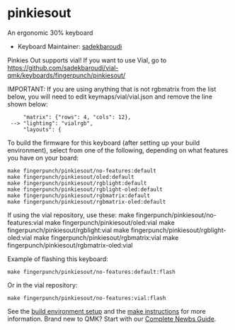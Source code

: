 # pinkiesout

An ergonomic 30% keyboard

* Keyboard Maintainer: [sadekbaroudi](https://github.com/sadekbaroudi)

Pinkies Out supports vial! If you want to use Vial, go to https://github.com/sadekbaroudi/vial-qmk/keyboards/fingerpunch/pinkiesout/

IMPORTANT: If you are using anything that is not rgbmatrix from the list below, you will need to edit keymaps/vial/vial.json and remove the line shown below:
```
     "matrix": {"rows": 4, "cols": 12},
 --> "lighting": "vialrgb",
     "layouts": {
```

To build the firmware for this keyboard (after setting up your build environment), select from one of the following, depending on what features you have on your board:

    make fingerpunch/pinkiesout/no-features:default
    make fingerpunch/pinkiesout/oled:default
    make fingerpunch/pinkiesout/rgblight:default
    make fingerpunch/pinkiesout/rgblight-oled:default
    make fingerpunch/pinkiesout/rgbmatrix:default
    make fingerpunch/pinkiesout/rgbmatrix-oled:default

If using the vial repository, use these:
    make fingerpunch/pinkiesout/no-features:vial
    make fingerpunch/pinkiesout/oled:vial
    make fingerpunch/pinkiesout/rgblight:vial
    make fingerpunch/pinkiesout/rgblight-oled:vial
    make fingerpunch/pinkiesout/rgbmatrix:vial
    make fingerpunch/pinkiesout/rgbmatrix-oled:vial

Example of flashing this keyboard:

    make fingerpunch/pinkiesout/no-features:default:flash

Or in the vial repository:

    make fingerpunch/pinkiesout/no-features:vial:flash

See the [build environment setup](https://docs.qmk.fm/#/getting_started_build_tools) and the [make instructions](https://docs.qmk.fm/#/getting_started_make_guide) for more information. Brand new to QMK? Start with our [Complete Newbs Guide](https://docs.qmk.fm/#/newbs).

